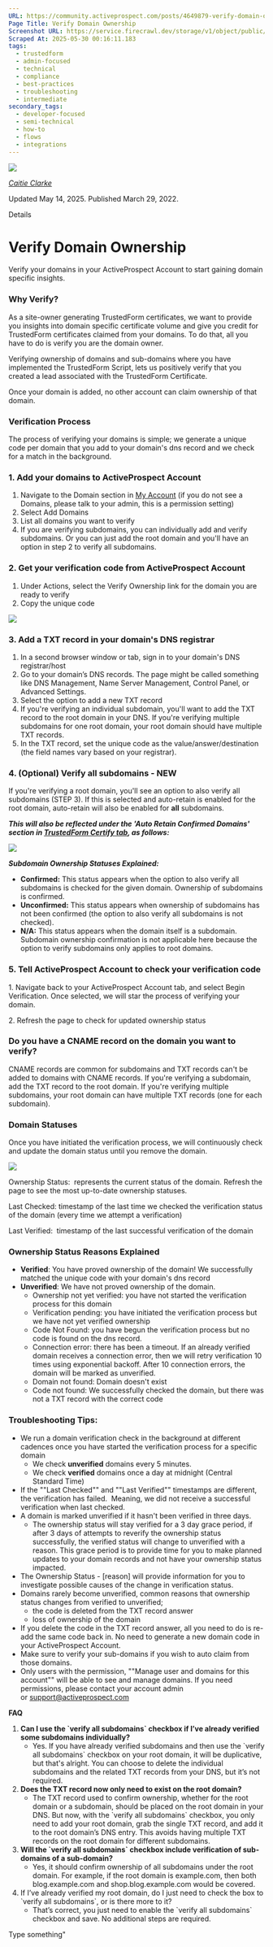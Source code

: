 ```yaml
---
URL: https://community.activeprospect.com/posts/4649879-verify-domain-ownership
Page Title: Verify Domain Ownership
Screenshot URL: https://service.firecrawl.dev/storage/v1/object/public/media/screenshot-1f8c4dbf-7877-4e53-a3bc-704ecd2378a0.png
Scraped At: 2025-05-30 00:16:11.183
tags:
  - trustedform
  - admin-focused
  - technical
  - compliance
  - best-practices
  - troubleshooting
  - intermediate
secondary_tags:
  - developer-focused
  - semi-technical
  - how-to
  - flows
  - integrations
---
```


[![](https://content2.bloomfire.com/avatars/users/1316948/thumb/thumbnail.png?f=1606147181&Expires=1748567764&Signature=TBygFZKff3ndXW5waBYNrT2GD~INAi441Q8LywSRNrOb1mQb6~Xb~E0OJlw8IyNoytCracBNZxJwRyEhIP3uiApQXCcdWdm8GHFgESr8oKTcCD1AtXaONNNrR~mpv2bD9JqhaHs5cvAQTlgtgnCdJH80bAdIQgOm9iLeJiLf9QHn95gkF9fL4miLmYWpTFN2SsnE827gVrA7wzbMg9vJTAXuZpqpsV-joGSMKdZf6FhFxYXu6QcigcVXOPRr0OBDC9OAWgued03lDnXHqrcZDdJE7MYi4GjH-DiZARcHMw0x1g5DMUOr6xEt6j~3ismG0YVoH2NVreGYC0jp6JmSHA__&Key-Pair-Id=APKAIDFCFZ2UHE5LPIUA)](https://community.activeprospect.com/memberships/7557576-caitie-clarke)

[_Caitie Clarke_](https://community.activeprospect.com/memberships/7557576-caitie-clarke)

Updated May 14, 2025. Published March 29, 2022.

Details

# Verify Domain Ownership

Verify your domains in your ActiveProspect Account to start gaining domain specific insights.

### Why Verify?

As a site-owner generating TrustedForm certificates, we want to provide you insights into domain specific certificate volume and give you credit for TrustedForm certificates claimed from your domains. To do that, all you have to do is verify you are the domain owner.

Verifying ownership of domains and sub-domains where you have implemented the TrustedForm Script, lets us positively verify that you created a lead associated with the TrustedForm Certificate.

Once your domain is added, no other account can claim ownership of that domain.

### Verification Process

The process of verifying your domains is simple; we generate a unique code per domain that you add to your domain's dns record and we check for a match in the background.

### 1\. Add your domains to ActiveProspect Account

1. Navigate to the Domain section in [My Account](https://account.activeprospect.com/domains) (if you do not see a Domains, please talk to your admin, this is a permission setting)
2. Select Add Domains
3. List all domains you want to verify
1. If you are verifying subdomains, you can individually add and verify subdomains. Or you can just add the root domain and you'll have an option in step 2 to verify all subdomains.

### 2\. Get your verification code from ActiveProspect Account

1. Under Actions, select the Verify Ownership link for the domain you are ready to verify
2. Copy the unique code

![](https://content3.bloomfire.com/thumbnails/contents/004/944/170/original.png?f=1745956313&Expires=1748567764&Signature=KwE0mFuPBcDNIex0c3t0Maeh2nO~UhgrJ28m4OVjYGl8kGif2cNfjG0bgpFT9Dln~5n8QxZv2OVt8Us2VONO1XjmCuc6X-wSEhPx9hkez~yesUCGStKEjK-xq8eKQhP3Mfah1FL0CFFU3OMANAZ6uXOi8FyvZiafO8uMC5-nTDYkHZd9LQyvG3iTlo4EyiQ0Kq8zJ2xYK2tZ8qkJRjiai19H~19PIwGRLjsuYynAY0xjXKZRhFKx-A2EEkleP6k~lzPc81nPUGNuiD~9ays8OzsHhtuX~3IRo3KEO0yyGIdCEX1wy-KmdBTF9zb97kuws~-~PZ5Ee6i15N95vpmd~w__&Key-Pair-Id=APKAIDFCFZ2UHE5LPIUA)

### 3\. Add a TXT record in your domain's DNS registrar

1. In a second browser window or tab, sign in to your domain's DNS registrar/host
2. Go to your domain’s DNS records. The page might be called something like DNS Management, Name Server Management, Control Panel, or Advanced Settings.
3. Select the option to add a new TXT record
1. If you're verifying an individual subdomain, you'll want to add the TXT record to the root domain in your DNS. If you're verifying multiple subdomains for one root domain, your root domain should have multiple TXT records.
4. In the TXT record, set the unique code as the value/answer/destination (the field names vary based on your registrar).

### 4\. (Optional) Verify all subdomains - NEW

If you're verifying a root domain, you'll see an option to also verify all subdomains (STEP 3). If this is selected and auto-retain is enabled for the root domain, auto-retain will also be enabled for **all** subdomains.

_**This will also be reflected under the 'Auto Retain Confirmed Domains' section in [TrustedForm Certify tab](https://app.trustedform.com/certificates/issue?__hstc=41051389.ae54412870ba112d988a98919d458305.1734639748363.1745983592484.1745987807012.301&__hssc=41051389.5.1745987807012&__hsfp=4052119064), as follows:**_

![](https://content2.bloomfire.com/thumbnails/contents/004/944/754/original.png?f=1745989144&Expires=1748567764&Signature=sdZqYxhRAGlOcPCOVhO43BORI3M2ybT8z3F3b5LA-jj4F~kElPLqQ1HUBLS-jiPSJ9pHeATqesR8AgOoq-LvJvrdcux5XvO46qpEjwTUKIxhM1MAAxAuUBAOHR7mJyzQY7Jhq1egDb4~kiqgK3awVssZRnReF7PZ4w4QzbhCgAaf9TChj4ulDZ1~WY2nqUWvWWgrOrd-Q4l4HOnceIsKm487RMZ3UavBFBwr1nInx0AG~KFyzS2L1w8gq-BdP2PhLxQ6Q4XXR-FQIt7Cv0MXp87Wh6avsizAimD1V~-r8fIowobqy9PpIAjVR~RL5RsVigeWsHAA54gsFXAmTSE3pA__&Key-Pair-Id=APKAIDFCFZ2UHE5LPIUA)

**_Subdomain Ownership Statuses Explained:_**

- **Confirmed:** This status appears when the option to also verify all subdomains is checked for the given domain. Ownership of subdomains is confirmed.
- **Unconfirmed:** This status appears when ownership of subdomains has not been confirmed (the option to also verify all subdomains is not checked).
- **N/A:** This status appears when the domain itself is a subdomain. Subdomain ownership confirmation is not applicable here because the option to verify subdomains only applies to root domains.

### 5\. Tell ActiveProspect Account to check your verification code

1\. Navigate back to your ActiveProspect Account tab, and select Begin Verification. Once selected, we will star the process of verifying your domain.

2\. Refresh the page to check for updated ownership status

### Do you have a CNAME record on the domain you want to verify?

CNAME records are common for subdomains and TXT records can't be added to domains with CNAME records. If you're verifying a subdomain, add the TXT record to the root domain. If you're verifying multiple subdomains, your root domain can have multiple TXT records (one for each subdomain).

### Domain Statuses

Once you have initiated the verification process, we will continuously check and update the domain status until you remove the domain.

![](https://content1.bloomfire.com/thumbnails/contents/003/147/093/original.png?f=1648485804&Expires=1748567764&Signature=mcWxv~Iz9zwoXRFanyQCumglqQQ3aPglU2xybrf8OX-sI-Ihq3Ukz~Q6lmkIbqbEkvceDlVJnmk5x8yVBrh-7zpdE1uG7Ja3DjoCmIfJFhqEXSPfq7zDGUhNn5unvNEUSJ~cgtt5bloUKVoPupwbeGqlxCx2XTcNuxHMl0sYvQVTZaSjPJl~o605gs-T4n0lSEHod-PlK96BKdjEyajBwBWkJ3LTfc9tYfdxcXv6KzBMQ6OBoI19r2V5pwO9pr-qa-MpqTdku0F96N7y0mYjfgkDwKdIjTeNM3bLFjgxV7aGCYDqY-IOeLzHPDJkJ3~Xz0RwOO76O9DSq0FNHxPthg__&Key-Pair-Id=APKAIDFCFZ2UHE5LPIUA)

Ownership Status:  represents the current status of the domain. Refresh the page to see the most up-to-date ownership statuses.

Last Checked: timestamp of the last time we checked the verification status of the domain (every time we attempt a verification)

Last Verified:  timestamp of the last successful verification of the domain

### Ownership Status Reasons Explained

- **Verified**: You have proved ownership of the domain! We successfully matched the unique code with your domain's dns record
- **Unverified**: We have not proved ownership of the domain.
  - Ownership not yet verified: you have not started the verification process for this domain
  - Verification pending: you have initiated the verification process but we have not yet verified ownership
  - Code Not Found: you have begun the verification process but no code is found on the dns record.
  - Connection error: there has been a timeout. If an already verified domain receives a connection error, then we will retry verification 10 times using exponential backoff. After 10 connection errors, the domain will be marked as unverified.
  - Domain not found: Domain doesn't exist
  - Code not found: We successfully checked the domain, but there was not a TXT record with the correct code

### Troubleshooting Tips:

- We run a domain verification check in the background at different cadences once you have started the verification process for a specific domain
  - We check **unverified** domains every 5 minutes.
  - We check **verified** domains once a day at midnight (Central Standard Time)
- If the ""Last Checked"" and ""Last Verified"" timestamps are different, the verification has failed.  Meaning, we did not receive a successful verification when last checked.
- A domain is marked unverified if it hasn't been verified in three days.
  - The ownership status will stay verified for a 3 day grace period, if after 3 days of attempts to reverify the ownership status successfully, the verified status will change to unverified with a reason. This grace period is to provide time for you to make planned updates to your domain records and not have your ownership status impacted.
- The Ownership Status - \[reason\] will provide information for you to investigate possible causes of the change in verification status.
- Domains rarely become unverified, common reasons that ownership status changes from verified to unverified;
  - the code is deleted from the TXT record answer
  - loss of ownership of the domain
- If you delete the code in the TXT record answer, all you need to do is re-add the same code back in. No need to generate a new domain code in your ActiveProspect Account.
- Make sure to verify your sub-domains if you wish to auto claim from those domains.
- Only users with the permission, ""Manage user and domains for this account"" will be able to see and manage domains. If you need permissions, please contact your account admin or [support@activeprospect.com](mailto:support@activeprospect.com)





**FAQ**
1. **Can I use the \`verify all subdomains\` checkbox if I’ve already verified some subdomains individually?**
     - Yes. If you have already verified subdomains and then use the \`verify all subdomains\` checkbox on your root domain, it will be duplicative, but that's alright. You can choose to delete the individual subdomains and the related TXT records from your DNS, but it’s not required.
2. **Does the TXT record now only need to exist on the root domain?**
     - The TXT record used to confirm ownership, whether for the root domain or a subdomain, should be placed on the root domain in your DNS. But now, with the \`verify all subdomains\` checkbox, you only need to add your root domain, grab the single TXT record, and add it to the root domain’s DNS entry. This avoids having multiple TXT records on the root domain for different subdomains.
3. **Will the \`verify all subdomains\` checkbox include verification of sub-domains of a sub-domain?**
     - Yes, it should confirm ownership of all subdomains under the root domain. For example, if the root domain is example.com, then both blog.example.com and shop.blog.example.com would be covered.
4. If I’ve already verified my root domain, do I just need to check the box to \`verify all subdomains\`, or is there more to it?
     - That’s correct, you just need to enable the \`verify all subdomains\` checkbox and save. No additional steps are required.

Type something"

